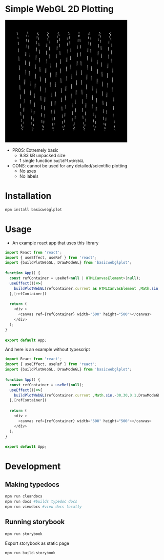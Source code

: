 # Simple WebGL 2D Plotting

![LINES.png](LINES.png)

* PROS: Extremely basic
  * 9.83 kB unpacked size
  * 1 single function `buildPlotWebGL`
* CONS: cannot be used for any detailed/scientific plotting
  * No axes
  * No labels

# Installation

```bash
npm install basicwebglplot
```

# Usage 

* An example react app that uses this library

```js
import React from 'react';
import { useEffect, useRef } from 'react';
import {buildPlotWebGL, DrawModeGL} from 'basicwebglplot';

function App() {
  const refContainer = useRef<null | HTMLCanvasElement>(null);
  useEffect(()=>{
    buildPlotWebGL(refContainer.current as HTMLCanvasElement ,Math.sin,-30,30,0.1,DrawModeGL.LINES,400,400)
  },[refContainer])

  return (
    <div >
      <canvas ref={refContainer} width="500" height="500"></canvas>
    </div>
  );
}

export default App;
```

And here is an example without typescript

```js
import React from 'react';
import { useEffect, useRef } from 'react';
import {buildPlotWebGL, DrawModeGL} from 'basicwebglplot';

function App() {
  const refContainer = useRef(null);
  useEffect(()=>{
    buildPlotWebGL(refContainer.current ,Math.sin,-30,30,0.1,DrawModeGL.LINES,400,400)
  },[refContainer])

  return (
    <div >
      <canvas ref={refContainer} width="500" height="500"></canvas>
    </div>
  );
}

export default App;
```


# Development

## Making typedocs

```bash
npm run cleandocs
npm run docs #builds typedoc docs
npm run viewdocs #view docs locally
```

## Running storybook

```bash
npm run storybook
```

Export storybook as static page

```bash
npm run build-storybook
```